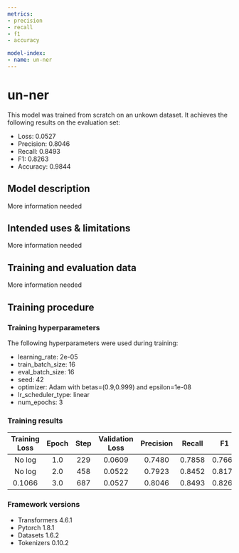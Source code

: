 ```yaml
---
metrics:
- precision
- recall
- f1
- accuracy

model-index:
- name: un-ner
---
```


<!-- This model card has been generated automatically according to the information the Trainer had access to. You
should probably proofread and complete it, then remove this comment. -->

# un-ner

This model was trained from scratch on an unkown dataset.
It achieves the following results on the evaluation set:
- Loss: 0.0527
- Precision: 0.8046
- Recall: 0.8493
- F1: 0.8263
- Accuracy: 0.9844

## Model description

More information needed

## Intended uses & limitations

More information needed

## Training and evaluation data

More information needed

## Training procedure

### Training hyperparameters

The following hyperparameters were used during training:
- learning_rate: 2e-05
- train_batch_size: 16
- eval_batch_size: 16
- seed: 42
- optimizer: Adam with betas=(0.9,0.999) and epsilon=1e-08
- lr_scheduler_type: linear
- num_epochs: 3

### Training results

| Training Loss | Epoch | Step | Validation Loss | Precision | Recall | F1     | Accuracy |
|:-------------:|:-----:|:----:|:---------------:|:---------:|:------:|:------:|:--------:|
| No log        | 1.0   | 229  | 0.0609          | 0.7480    | 0.7858 | 0.7664 | 0.9794   |
| No log        | 2.0   | 458  | 0.0522          | 0.7923    | 0.8452 | 0.8179 | 0.9837   |
| 0.1066        | 3.0   | 687  | 0.0527          | 0.8046    | 0.8493 | 0.8263 | 0.9844   |


### Framework versions

- Transformers 4.6.1
- Pytorch 1.8.1
- Datasets 1.6.2
- Tokenizers 0.10.2
